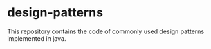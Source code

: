 # design-patterns
This repository contains the code of commonly used design patterns implemented in java. 
